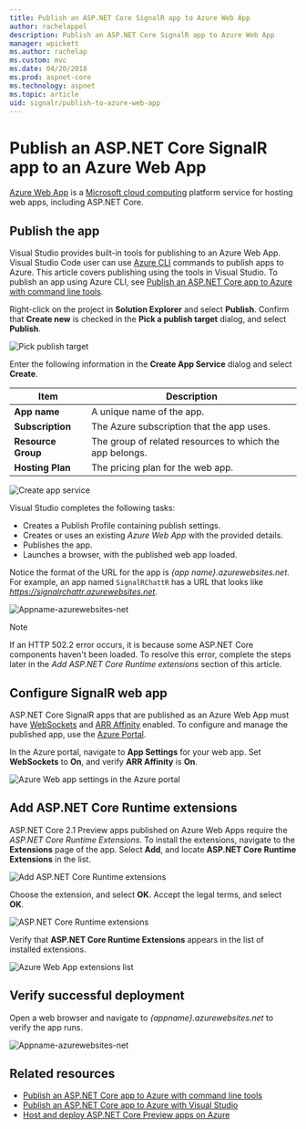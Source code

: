 ```yaml
---
title: Publish an ASP.NET Core SignalR app to Azure Web App
author: rachelappel 
description: Publish an ASP.NET Core SignalR app to Azure Web App
manager: wpickett
ms.author: rachelap
ms.custom: mvc
ms.date: 04/20/2018
ms.prod: aspnet-core
ms.technology: aspnet
ms.topic: article
uid: signalr/publish-to-azure-web-app
---
```


# Publish an ASP.NET Core SignalR app to an Azure Web App

[Azure Web App](https://docs.microsoft.com/azure/app-service/app-service-web-overview) is a [Microsoft cloud computing](https://azure.microsoft.com/) platform service for hosting web apps, including ASP.NET Core.

## Publish the app

Visual Studio provides built-in tools for publishing to an Azure Web App. Visual Studio Code user can use [Azure CLI](https://docs.microsoft.com/cli/azure) commands to publish apps to Azure. This article covers publishing using  the tools in Visual Studio. To publish an app using Azure CLI, see [Publish an ASP.NET Core app to Azure with command line tools](xref:tutorials/publish-to-azure-webapp-using-cli).

Right-click on the project in **Solution Explorer** and select **Publish**. Confirm that **Create new** is checked in the **Pick a publish target** dialog, and select **Publish**.

![Pick publish target](publish-to-azure-web-app/_static/pick-publish-target-dialog.png)

Enter the following information in the **Create App Service** dialog and select **Create**.

| Item | Description |
| ---- | ----------- |
| **App name** | A unique name of the app. |
| **Subscription** | The Azure subscription that the app uses. |
| **Resource Group** | The group of related resources to which the app belongs.  |
| **Hosting Plan** | The pricing plan for the web app. |

![Create app service](publish-to-azure-web-app/_static/create-app-service-dialog.png)

Visual Studio completes the following tasks:

* Creates a Publish Profile containing publish settings.
* Creates or uses an existing *Azure Web App* with the provided details.
* Publishes the app.
* Launches a browser, with the published web app loaded.

Notice the format of the URL for the app is *{app name}.azurewebsites.net*. For example, an app named `SignalRChattR` has a URL that looks like *https://signalrchattr.azurewebsites.net*.

![Appname-azurewebsites-net](publish-to-azure-web-app/_static/app-azurewebsites-net.png)

> [!NOTE]
> If an HTTP 502.2 error occurs, it is because some ASP.NET Core components haven't been loaded. To resolve this error, complete the steps later in the *Add ASP.NET Core Runtime extensions* section of this article.

## Configure SignalR web app

ASP.NET Core SignalR apps that are published as an Azure Web App must have [WebSockets](xref:fundamentals/websockets) and [ARR Affinity](https://en.wikipedia.org/wiki/Application_Request_Routing) enabled. To configure and manage the published app, use the [Azure Portal](https://portal.azure.com).

In the Azure portal, navigate to **App Settings** for your web app. Set **WebSockets** to **On**, and verify **ARR Affinity** is **On**.

![Azure Web app settings in the Azure portal](publish-to-azure-web-app/_static/azure-web-app-settings.png)

## Add ASP.NET Core Runtime extensions</a>

ASP.NET Core 2.1 Preview apps published on Azure Web Apps require the *ASP.NET Core Runtime Extensions*. To install the extensions, navigate to the **Extensions** page of the app. Select **Add**, and locate **ASP.NET Core Runtime Extensions** in the list. 

![Add ASP.NET Core Runtime extensions](publish-to-azure-web-app/_static/aspnet-core-runtime-extensions-add.png)

Choose the extension, and select **OK**. Accept the legal terms, and select **OK**.

![ASP.NET Core Runtime extensions](publish-to-azure-web-app/_static/aspnet-core-runtime-extensions.png)

Verify that **ASP.NET Core Runtime Extensions** appears in the list of installed extensions.

![Azure Web App extensions list](publish-to-azure-web-app/_static/aspnet-core-runtime-extensions-list.png)

## Verify successful deployment

Open a web browser and navigate to *{appname}.azurewebsites.net* to verify the app runs.

![Appname-azurewebsites-net](publish-to-azure-web-app/_static/app-azurewebsites-net.png)

## Related resources

* [Publish an ASP.NET Core app to Azure with command line tools](xref:tutorials/publish-to-azure-webapp-using-cli?tabs=windows)
* [Publish an ASP.NET Core app to Azure with Visual Studio](xref:tutorials/publish-to-azure-webapp-using-vs)
* [Host and deploy ASP.NET Core Preview apps on Azure](xref:host-and-deploy/azure-apps/index#deploy-aspnet-core-preview-release-to-azure-app-service)
